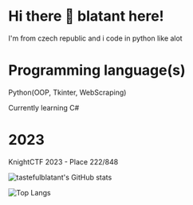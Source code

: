 # Hi there 👋 blatant here!
I'm from czech republic and i code in python like alot


# Programming language(s)

Python(OOP, Tkinter, WebScraping)

Currently learning C#

# 2023
KnightCTF 2023 - Place 222/848

![tastefulblatant's GitHub stats](https://github-readme-stats.vercel.app/api?username=tastefulblatant&show_icons=true&theme=merko)


![Top Langs](https://github-readme-stats.vercel.app/api/top-langs/?username=tastefulblatant&hide_progress=false&theme=merko)
